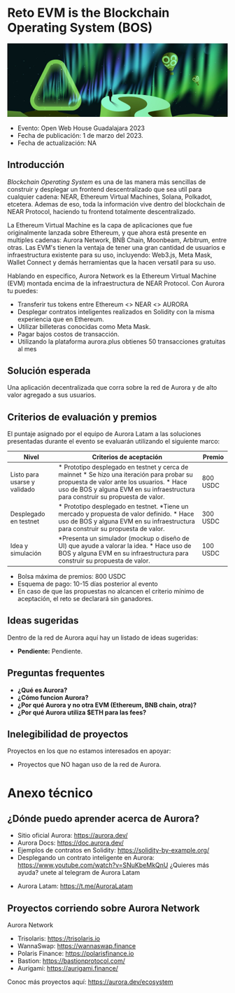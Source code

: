 # Reto EVM is the Blockchain Operating System (BOS)


![image](img/aurora.jpeg)
* Evento: Open Web House Guadalajara 2023
* Fecha de publicación: 1 de marzo del 2023.
* Fecha de actualización: NA
  

## Introducción

_Blockchain Operating System_ es una de las manera más sencillas de construir y desplegar un frontend descentralizado que sea util para cualquier cadena: NEAR, Ethereum Virtual Machines, Solana, Polkadot, etcetera. Ademas de eso, toda la información vive dentro del blockchain de NEAR Protocol, haciendo tu frontend totalmente descentralizado.

La Ethereum Virtual Machine es la capa de aplicaciones que fue originalmente lanzada sobre Ethereum, y que ahora está presente en multiples cadenas: Aurora Network, BNB Chain, Moonbeam, Arbitrum, entre otras. Las EVM's tienen la ventaja de tener una gran cantidad de usuarios e infraestructura existente para su uso, incluyendo: Web3.js, Meta Mask, Wallet Connect y demás herramientas que la hacen versatil para su uso.

Hablando en especifico, Aurora Network es la Ethereum Virtual Machine (EVM) montada encima de la infraestructura de NEAR Protocol. Con Aurora tu puedes:

- Transferir tus tokens entre Ethereum <> NEAR <> AURORA
- Desplegar contratos inteligentes realizados en Solidity con la misma experiencia que en Ethereum.
- Utilizar billeteras conocidas como Meta Mask.
- Pagar bajos costos de transacción.
- Utilizando la plataforma aurora.plus obtienes 50 transacciones gratuitas al mes

## Solución esperada

Una aplicación decentralizada que corra sobre la red de Aurora y de alto valor agregado a sus usuarios.


## Criterios de evaluación y premios

El puntaje asignado por el equipo de Aurora Latam a las soluciones presentadas durante el evento se evaluarán utilizando el siguiente marco:

| Nivel                        | Criterios de aceptación                                                                                                                                                                                        | Premio    |
|------------------------------|----------------------------------------------------------------------------------------------------------------------------------------------------------------------------------------------------------------|-----------|
| Listo para usarse y validado | * Prototipo desplegado en testnet y cerca de mainnet * Se hizo una iteración para probar su propuesta de valor ante los usuarios. * Hace uso de BOS y alguna EVM en su infraestructura para construir su propuesta de valor. | 800 USDC |
| Desplegado en testnet        | * Prototipo desplegado en testnet. *Tiene un mercado y propuesta de valor definido. * Hace uso de BOS y alguna EVM en su infraestructura para construir su propuesta de valor.                                               | 300 USDC  |
| Idea y simulación            | *Presenta un simulador (mockup o diseño de UI) que ayude a valorar la idea. * Hace uso de BOS y alguna EVM en su infraestructura para construir su propuesta de valor.                                                     | 100 USDC  |

- Bolsa máxima de premios: 800 USDC
- Esquema de pago: 10-15 días posterior al evento
- En caso de que las propuestas no alcancen el criterio mínimo de aceptación, el reto se declarará sin ganadores.

## Ideas sugeridas

Dentro de la red de Aurora aquí hay un listado de ideas sugeridas:

- **Pendiente:** Pendiente.



## Preguntas frequentes

* **¿Qué es Aurora?** 
* **¿Cómo funcion Aurora?**
* **¿Por qué Aurora y no otra EVM (Ethereum, BNB chain, otra)?**
* **¿Por qué Aurora utiliza $ETH para las fees?**
  

## Inelegibilidad de proyectos
Proyectos en los que no estamos interesados en apoyar:

- Proyectos que NO hagan uso de la red de Aurora.

# Anexo técnico 
## ¿Dónde puedo aprender acerca de Aurora?

* Sitio oficial Aurora: https://aurora.dev/
* Aurora Docs: https://doc.aurora.dev/
* Ejemplos de contratos en Solidity: https://solidity-by-example.org/
* Desplegando un contrato inteligente en Aurora: https://www.youtube.com/watch?v=SNuKbeMkQnU
¿Quieres más ayuda? unete al telegram de Aurora Latam
- Aurora Latam: https://t.me/AuroraLatam

## Proyectos corriendo sobre Aurora Network

Aurora Network
- Trisolaris: https://trisolaris.io
- WannaSwap: https://wannaswap.finance
- Polaris Finance: https://polarisfinance.io
- Bastion: https://bastionprotocol.com/ 
- Aurigami: https://aurigami.finance/ 

Conoc más proyectos aquí: https://aurora.dev/ecosystem